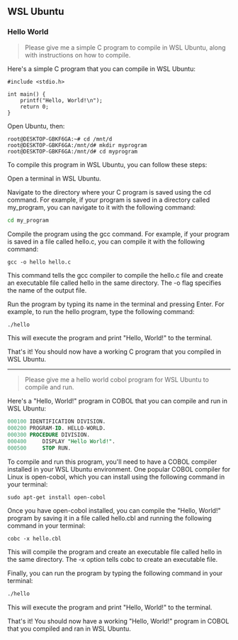 ## WSL Ubuntu

### Hello World

> Please give me a simple C program to compile in WSL Ubuntu, along with instructions on how to compile.

Here's a simple C program that you can compile in WSL Ubuntu:

```arduino
#include <stdio.h>

int main() {
    printf("Hello, World!\n");
    return 0;
}
```

Open Ubuntu, then:

```
root@DESKTOP-GBKF6GA:~# cd /mnt/d
root@DESKTOP-GBKF6GA:/mnt/d# mkdir myprogram
root@DESKTOP-GBKF6GA:/mnt/d# cd myprogram
```

To compile this program in WSL Ubuntu, you can follow these steps:

Open a terminal in WSL Ubuntu.

Navigate to the directory where your C program is saved using the cd command. For example, if your program is saved in a directory called my_program, you can navigate to it with the following command:

```bash
cd my_program
```

Compile the program using the gcc command. For example, if your program is saved in a file called hello.c, you can compile it with the following command:

``` 
gcc -o hello hello.c
```

This command tells the gcc compiler to compile the hello.c file and create an executable file called hello in the same directory. The -o flag specifies the name of the output file.

Run the program by typing its name in the terminal and pressing Enter. For example, to run the hello program, type the following command:

```bash
./hello
```

This will execute the program and print "Hello, World!" to the terminal.

That's it! You should now have a working C program that you compiled in WSL Ubuntu.

---
> Please give me a hello world cobol program for WSL Ubuntu to compile and run. 

Here's a "Hello, World!" program in COBOL that you can compile and run in WSL Ubuntu:

```sql
000100 IDENTIFICATION DIVISION.
000200 PROGRAM-ID. HELLO-WORLD.
000300 PROCEDURE DIVISION.
000400     DISPLAY "Hello World!".
000500     STOP RUN.
```

To compile and run this program, you'll need to have a COBOL compiler installed in your WSL Ubuntu environment. One popular COBOL compiler for Linux is open-cobol, which you can install using the following command in your terminal:

```arduino
sudo apt-get install open-cobol
```

Once you have open-cobol installed, you can compile the "Hello, World!" program by saving it in a file called hello.cbl and running the following command in your terminal:

```
cobc -x hello.cbl
```

This will compile the program and create an executable file called hello in the same directory. The -x option tells cobc to create an executable file.

Finally, you can run the program by typing the following command in your terminal:

```bash
./hello
```

This will execute the program and print "Hello, World!" to the terminal.

That's it! You should now have a working "Hello, World!" program in COBOL that you compiled and ran in WSL Ubuntu.


